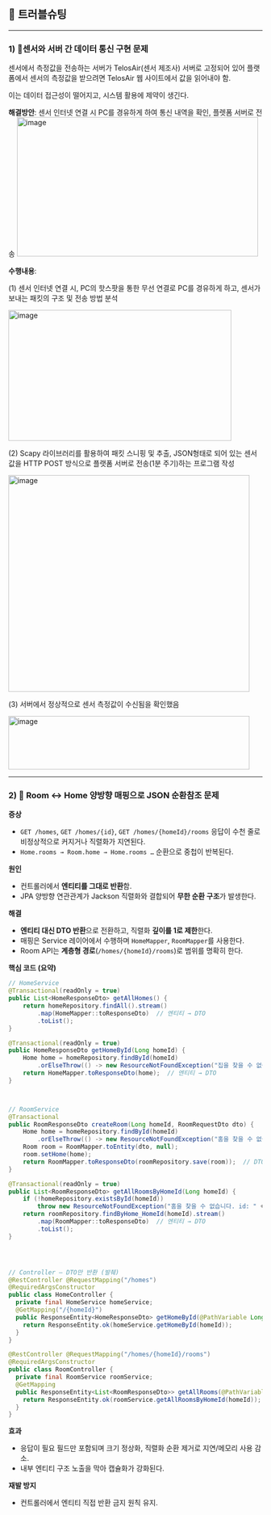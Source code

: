 ## 🔧 트러블슈팅
---

### 1) 🔧센서와 서버 간 데이터 통신 구현 문제
센서에서 측정값을 전송하는 서버가 TelosAir(센서 제조사) 서버로 고정되어 있어 플랫폼에서 센서의 측정값을 받으려면 TelosAir 웹 사이트에서 값을 읽어내야 함. 

이는 데이터 접근성이 떨어지고, 시스템 활용에 제약이 생긴다.


**해결방안**: 센서 인터넷 연결 시 PC를 경유하게 하여 통신 내역을 확인, 플렛폼 서버로 전송
<img width="478" height="276" alt="image" src="https://github.com/user-attachments/assets/f84168be-3de8-4fa0-a7b0-b44c0f0f21d3" />



**수행내용**:

(1) 센서 인터넷 연결 시, PC의 핫스팟을 통한 무선 연결로 PC를 경유하게 하고, 센서가 보내는 패킷의 구조 및 전송 방법 분석


<img width="442" height="259" alt="image" src="https://github.com/user-attachments/assets/39eab49f-3477-4233-a0ec-122e011ea8d5" />



(2) Scapy 라이브러리를 활용하여 패킷 스니핑 및 추출, JSON형태로 되어 있는 센서값을 HTTP POST 방식으로 플랫폼 서버로 전송(1분 주기)하는 프로그램 작성




<img width="478" height="429" alt="image" src="https://github.com/user-attachments/assets/42816cfe-ded7-45bb-a01f-615b575b4f23" />





 (3) 서버에서 정상적으로 센서 측정값이 수신됨을 확인했음


 <img width="478" height="106" alt="image" src="https://github.com/user-attachments/assets/e4da00c9-a5ba-491f-b6d8-49caf6c01d38" />


---


### 2) 🔧 Room ↔ Home 양방향 매핑으로 JSON 순환참조 문제

**증상**  
- `GET /homes`, `GET /homes/{id}`, `GET /homes/{homeId}/rooms` 응답이 수천 줄로 비정상적으로 커지거나 직렬화가 지연된다.  
- `Home.rooms → Room.home → Home.rooms …` 순환으로 중첩이 반복된다.

**원인**  
- 컨트롤러에서 **엔티티를 그대로 반환**함.  
- JPA 양방향 연관관계가 Jackson 직렬화와 결합되어 **무한 순환 구조**가 발생한다.

**해결**  
- **엔티티 대신 DTO 반환**으로 전환하고, 직렬화 **깊이를 1로 제한**한다.  
- 매핑은 Service 레이어에서 수행하며 `HomeMapper`, `RoomMapper`를 사용한다.  
- Room API는 **계층형 경로**(`/homes/{homeId}/rooms`)로 범위를 명확히 한다.

**핵심 코드 (요약)**

```java
// HomeService
@Transactional(readOnly = true)
public List<HomeResponseDto> getAllHomes() {
    return homeRepository.findAll().stream()
        .map(HomeMapper::toResponseDto)  // 엔티티 → DTO
        .toList();
}

@Transactional(readOnly = true)
public HomeResponseDto getHomeById(Long homeId) {
    Home home = homeRepository.findById(homeId)
        .orElseThrow(() -> new ResourceNotFoundException("집을 찾을 수 없습니다. id: " + homeId));
    return HomeMapper.toResponseDto(home);  // 엔티티 → DTO
}



// RoomService
@Transactional
public RoomResponseDto createRoom(Long homeId, RoomRequestDto dto) {
    Home home = homeRepository.findById(homeId)
        .orElseThrow(() -> new ResourceNotFoundException("홈을 찾을 수 없습니다. id: " + homeId));
    Room room = RoomMapper.toEntity(dto, null);
    room.setHome(home);
    return RoomMapper.toResponseDto(roomRepository.save(room));  // DTO 반환
}

@Transactional(readOnly = true)
public List<RoomResponseDto> getAllRoomsByHomeId(Long homeId) {
    if (!homeRepository.existsById(homeId))
        throw new ResourceNotFoundException("홈을 찾을 수 없습니다. id: " + homeId);
    return roomRepository.findByHome_HomeId(homeId).stream()
        .map(RoomMapper::toResponseDto)  // 엔티티 → DTO
        .toList();
}




// Controller — DTO만 반환 (발췌)
@RestController @RequestMapping("/homes")
@RequiredArgsConstructor
public class HomeController {
  private final HomeService homeService;
  @GetMapping("/{homeId}")
  public ResponseEntity<HomeResponseDto> getHomeById(@PathVariable Long homeId) {
    return ResponseEntity.ok(homeService.getHomeById(homeId));
  }
}

@RestController @RequestMapping("/homes/{homeId}/rooms")
@RequiredArgsConstructor
public class RoomController {
  private final RoomService roomService;
  @GetMapping
  public ResponseEntity<List<RoomResponseDto>> getAllRooms(@PathVariable Long homeId) {
    return ResponseEntity.ok(roomService.getAllRoomsByHomeId(homeId));
  }
}
```


**효과**
- 응답이 필요 필드만 포함되며 크기 정상화, 직렬화 순환 제거로 지연/메모리 사용 감소.
- 내부 엔티티 구조 노출을 막아 캡슐화가 강화된다.

**재발 방지**
- 컨트롤러에서 엔티티 직접 반환 금지 원칙 유지.

